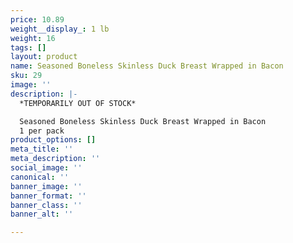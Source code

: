```yaml
---
price: 10.89
weight__display_: 1 lb
weight: 16
tags: []
layout: product
name: Seasoned Boneless Skinless Duck Breast Wrapped in Bacon
sku: 29
image: ''
description: |-
  *TEMPORARILY OUT OF STOCK*

  Seasoned Boneless Skinless Duck Breast Wrapped in Bacon
  1 per pack
product_options: []
meta_title: ''
meta_description: ''
social_image: ''
canonical: ''
banner_image: ''
banner_format: ''
banner_class: ''
banner_alt: ''

---
```

